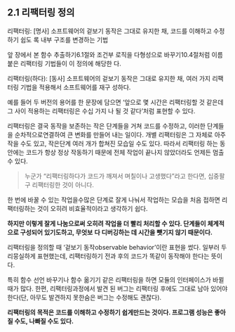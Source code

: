## 2.1 리팩터링 정의

리팩터링: [명사] 소프트웨어의 겉보기 동작은 그대로 유지한 채, 코드를 이해하고 수정하기 쉽도 록 내부 구조를 변경하는 기법

앞 장에서 본 함수 추출하기6.1절와 조건부 로직을 다형성으로 바꾸기10.4절처럼 이름 붙은 리팩터링 기법들이 이 정의에 해당한
다.

리팩터링(하다): [동사] 소프트웨어의 겉보기 동작은 그대로 유지한 채, 여러 가지 리팩터링 기법을 적용해서 소프트웨어를 재구
성하다.

예를 들어 두 버전의 용어를 한 문장에 담으면 ‘앞으로 몇 시간은 리팩터링할 것 같은데 그 사이 적용하는 리팩터링은 수십 가지
나 될 것 같다’처럼 표현할 수 있다.

리팩터링은 결국 동작을 보존하는 작은 단계들을 거쳐 코드를 수정하고, 이러한 단계들을 순차적으로연결하여 큰 변화를 만들어
내는 일이다. 개별 리팩터링은 그 자체로 아주 작을 수도 있고, 작은단계 여러 개가 합쳐진 모습일 수도 있다. 따라서 리팩터링
하는 동안에는 코드가 항상 정상 작동하기 때문에 전체 작업이 끝나지 않았더라도 언제든 멈출 수 있다.

> 누군가 “리팩터링하다가 코드가 깨져서 며칠이나 고생했다”라고 한다면, 십중팔구 리팩터링한 것이 아니다.

한 번에 바꿀 수 있는 작업을수많은 단계로 잘게 나눠서 작업하는 모습을 처음 접하면 리팩터링하는 것이 오히려 비효율적이라고
생각하기 쉽다.

**하지만 이렇게 잘게 나눔으로써 오히려 작업을 더 빨리 처리할 수 있다. 단계들이 체계적으로 구성되어 있기도하고, 무엇보**
**다 디버깅하는 데 시간을 뺏기지 않기 때문이다.**

리팩터링을 정의할 때 ‘겉보기 동작observable behavior’이란 표현을 썼다. 일부러 두리뭉실하게 표현했는데, 리팩터링하기 전과
후의 코드가 똑같이 동작해야 한다는 뜻이다.

특히 함수 선언 바꾸기나 함수 옮기기 같은 리팩터링을 하면 모듈의 인터페이스가 바뀔 때가 많다. 한편, 리팩터링과정에서 발견
된 버그는 리팩터링 후에도 그대로 남아 있어야 한다(단, 아무도 발견하지 못한숨은 버그는 수정해도 괜찮다).

**리팩터링의 목적은 코드를 이해하고 수정하기 쉽게만드는 것이다. 프로그램 성능은 좋아질 수도, 나빠질 수도 있다.**
